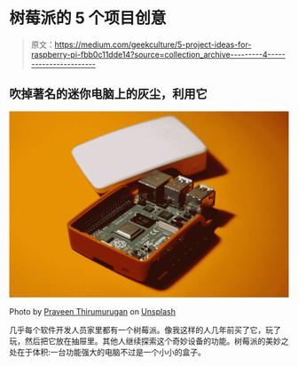# 树莓派的 5 个项目创意

> 原文：<https://medium.com/geekculture/5-project-ideas-for-raspberry-pi-fbb0c11dde14?source=collection_archive---------4----------------------->

## 吹掉著名的迷你电脑上的灰尘，利用它

![](img/eaf42f6b67ea9118867ea98d7ec09e8d.png)

Photo by [Praveen Thirumurugan](https://unsplash.com/@praveentcom?utm_source=unsplash&utm_medium=referral&utm_content=creditCopyText) on [Unsplash](https://unsplash.com/s/photos/raspberry-pi?utm_source=unsplash&utm_medium=referral&utm_content=creditCopyText)

几乎每个软件开发人员家里都有一个树莓派。像我这样的人几年前买了它，玩了玩，然后把它放在抽屉里。其他人继续探索这个奇妙设备的功能。树莓派的美妙之处在于体积:一台功能强大的电脑不过是一个小小的盒子。